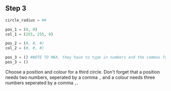 ## Step 3

```python
circle_radius = ##

pos_1 = (0, 0) 
col_1 = (255, 255, 0)

pos_2 = (#, #, #)
col_2 = (#, #, #)

pos_3 = () #NOTE TO MAX, they have to type in numbers and the commas for this one.
pos_3 = ()
```

Choose a position and colour for a third circle. Don't forget that a position needs two numbers, seperated by a comma `,` and a colour needs three numbers seperated by a comma `,`.

